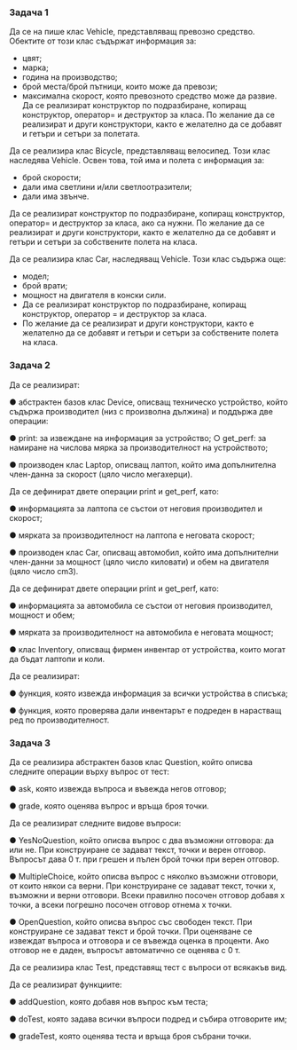 ### Задача 1
Да се на пише клас Vehicle, представляващ превозно средство. Обектите от този клас съдържат информация за:

- цвят;
- марка;
- година на производство;
- брой места/брой пътници, които може да превози;
- максимална скорост, която превозното средство може да развие.
Да се реализират конструктор по подразбиране, копиращ конструктор, оператор= и деструктор за класа.
По желание да се реализират и други конструктори, както е желателно да се добавят и гетъри и сетъри за полетата.

Да се реализира клас Bicycle, представляващ велосипед. Този клас наследява Vehicle.
Освен това, той има и полета с информация за:

- брой скорости;
- дали има светлини и/или светлоотразители;
- дали има звънче.
  
Да се реализират конструктор по подразбиране, копиращ конструктор, оператор= и деструктор за класа, ако са нужни.
По желание да се реализират и други конструктори, както е желателно да се добавят и гетъри и сетъри за собствените полета на класа.

Да се реализира клас Car, наследяващ Vehicle. Този клас съдържа още:

- модел;
- брой врати;
- мощност на двигателя в конски сили.
- Да се реализират конструктор по подразбиране, копиращ конструктор, оператор = и деструктор за класа.
- По желание да се реализират и други конструктори, както е желателно да се добавят и гетъри и сетъри за собствените полета на класа.

### Задача 2
Да се реализират: 

● абстрактен базов клас Device, описващ техническo устройствo, който съдържа производител (низ с произволна дължина)
и поддържа две операции: 

● print: за извеждане на информация за устройство; ○ get_perf: за намиране на числова мярка за производителност на устройството;

● производен клас Laptop, описващ лаптоп, който има допълнителна член-данна за скорост (цяло число мегахерци).

Да се дефинират двете операции print и get_perf, като: 

● информацията за лаптопа се състои от неговия производител и скорост;

● мярката за производителност на лаптопа е неговата скорост;

● производен клас Car, описващ автомобил, който има допълнителни член-данни за мощност (цяло число киловати) и обем на двигателя (цяло число cm3).

Да се дефинират двете операции print и get_perf, като:

● информацията за автомобила се състои от неговия производител, мощност и обем; 

● мярката за производителност на автомобила е неговата мощност;

● клас Inventory, описващ фирмен инвентар от устройства, които могат да бъдат лаптопи и коли. 

Да се реализират:

● функция, която извежда информация за всички устройства в списъка;

● функция, която проверява дали инвентарът е подреден в нарастващ ред по производителност.

### Задача 3
Да се реализира абстрактен базов клас Question, който описва следните операции върху въпрос от тест:

● ask, която извежда въпроса и въвежда негов отговор; 

● grade, която оценява въпрос и връща броя точки.

Да се реализират следните видове въпроси: 

● YesNoQuestion, който описва въпрос с два възможни отговора: да или не. При конструиране се задават текст, точки и верен отговор.
Въпросът дава 0 т. при грешен и пълен брой точки при верен отговор.

● MultipleChoice, който описва въпрос с няколко възможни отговори, от които някои са верни. При конструиране се задават текст, точки x, възможни и верни отговори.
Всеки правилно посочен отговор добавя x точки, а всеки погрешно посочен отговор отнема x точки.

● OpenQuestion, който описва въпрос със свободен текст. При конструиране се задават текст и брой точки.
При оценяване се извеждат въпроса и отговора и се въвежда оценка в проценти. Ако отговор не е даден, въпросът автоматично се оценява с 0 т.

Да се реализира клас Test, представящ тест с въпроси от всякакъв вид.

Да се реализират функциите:

● addQuestion, която добавя нов въпрос към теста;

● doTest, която задава всички въпроси подред и събира отговорите им;

● gradeTest, която оценява теста и връща броя събрани точки.
